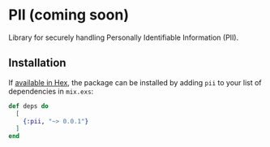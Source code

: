# PII (coming soon)

Library for securely handling Personally Identifiable Information (PII).

## Installation

If [available in Hex](https://hex.pm/docs/publish), the package can be installed
by adding `pii` to your list of dependencies in `mix.exs`:

```elixir
def deps do
  [
    {:pii, "~> 0.0.1"}
  ]
end
```
